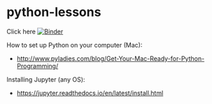 # python-lessons

Click here
[![Binder](https://mybinder.org/badge_logo.svg)](https://mybinder.org/v2/gh/mmcghee18/python-lessons/master)

How to set up Python on your computer (Mac): 
- http://www.pyladies.com/blog/Get-Your-Mac-Ready-for-Python-Programming/

Installing Jupyter (any OS):
- https://jupyter.readthedocs.io/en/latest/install.html